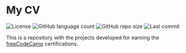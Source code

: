 # My CV

![License](https://img.shields.io/github/license/isabellanunes/freecodecamp?style=flat-square)
![GitHub language count](https://img.shields.io/github/languages/count/isabellanunes/freecodecamp?style=flat-square)
![GitHub repo size](https://img.shields.io/github/repo-size/isabellanunes/freecodecamp?style=flat-square)
![Last commit](https://img.shields.io/github/last-commit/isabellanunes/freecodecamp?style=flat-square)

This is a repository with the projects developed for earning the [freeCodeCamp](https://www.freecodecamp.org/) certifications.